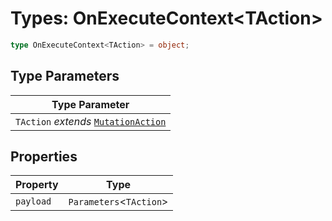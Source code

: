 # Types: OnExecuteContext\<TAction\>

```ts
type OnExecuteContext<TAction> = object;
```

## Type Parameters

| Type Parameter |
| ------ |
| `TAction` *extends* [`MutationAction`](MutationAction.md) |

## Properties

| Property | Type |
| ------ | ------ |
| <a id="payload"></a> `payload` | `Parameters`\<`TAction`\> |

